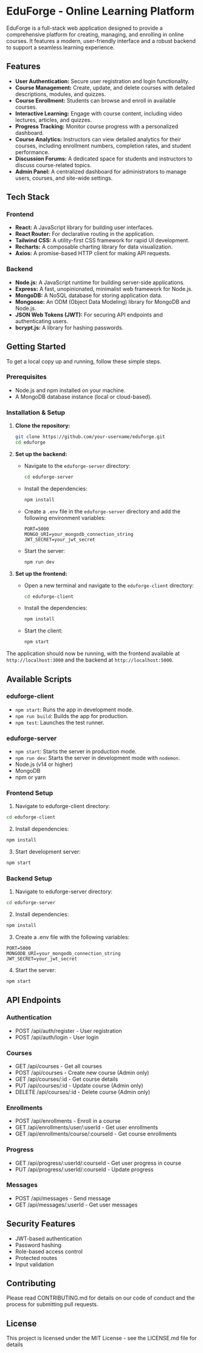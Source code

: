 # EduForge - Online Learning Platform

EduForge is a full-stack web application designed to provide a comprehensive platform for creating, managing, and enrolling in online courses. It features a modern, user-friendly interface and a robust backend to support a seamless learning experience.

## Features

- **User Authentication:** Secure user registration and login functionality.
- **Course Management:** Create, update, and delete courses with detailed descriptions, modules, and quizzes.
- **Course Enrollment:** Students can browse and enroll in available courses.
- **Interactive Learning:** Engage with course content, including video lectures, articles, and quizzes.
- **Progress Tracking:** Monitor course progress with a personalized dashboard.
- **Course Analytics:** Instructors can view detailed analytics for their courses, including enrollment numbers, completion rates, and student performance.
- **Discussion Forums:** A dedicated space for students and instructors to discuss course-related topics.
- **Admin Panel:** A centralized dashboard for administrators to manage users, courses, and site-wide settings.

## Tech Stack

### Frontend

- **React:** A JavaScript library for building user interfaces.
- **React Router:** For declarative routing in the application.
- **Tailwind CSS:** A utility-first CSS framework for rapid UI development.
- **Recharts:** A composable charting library for data visualization.
- **Axios:** A promise-based HTTP client for making API requests.

### Backend

- **Node.js:** A JavaScript runtime for building server-side applications.
- **Express:** A fast, unopinionated, minimalist web framework for Node.js.
- **MongoDB:** A NoSQL database for storing application data.
- **Mongoose:** An ODM (Object Data Modeling) library for MongoDB and Node.js.
- **JSON Web Tokens (JWT):** For securing API endpoints and authenticating users.
- **bcrypt.js:** A library for hashing passwords.

## Getting Started

To get a local copy up and running, follow these simple steps.

### Prerequisites

- Node.js and npm installed on your machine.
- A MongoDB database instance (local or cloud-based).

### Installation & Setup

1.  **Clone the repository:**
    ```sh
    git clone https://github.com/your-username/eduforge.git
    cd eduforge
    ```

2.  **Set up the backend:**
    - Navigate to the `eduforge-server` directory:
      ```sh
      cd eduforge-server
      ```
    - Install the dependencies:
      ```sh
      npm install
      ```
    - Create a `.env` file in the `eduforge-server` directory and add the following environment variables:
      ```
      PORT=5000
      MONGO_URI=your_mongodb_connection_string
      JWT_SECRET=your_jwt_secret
      ```
    - Start the server:
      ```sh
      npm run dev
      ```

3.  **Set up the frontend:**
    - Open a new terminal and navigate to the `eduforge-client` directory:
      ```sh
      cd eduforge-client
      ```
    - Install the dependencies:
      ```sh
      npm install
      ```
    - Start the client:
      ```sh
      npm start
      ```

The application should now be running, with the frontend available at `http://localhost:3000` and the backend at `http://localhost:5000`.

## Available Scripts

### eduforge-client

- `npm start`: Runs the app in development mode.
- `npm run build`: Builds the app for production.
- `npm test`: Launches the test runner.

### eduforge-server

- `npm start`: Starts the server in production mode.
- `npm run dev`: Starts the server in development mode with `nodemon`.
- Node.js (v14 or higher)
- MongoDB
- npm or yarn

### Frontend Setup
1. Navigate to eduforge-client directory:
```bash
cd eduforge-client
```

2. Install dependencies:
```bash
npm install
```

3. Start development server:
```bash
npm start
```

### Backend Setup
1. Navigate to eduforge-server directory:
```bash
cd eduforge-server
```

2. Install dependencies:
```bash
npm install
```

3. Create a .env file with the following variables:
```
PORT=5000
MONGODB_URI=your_mongodb_connection_string
JWT_SECRET=your_jwt_secret
```

4. Start the server:
```bash
npm start
```

## API Endpoints

### Authentication
- POST /api/auth/register - User registration
- POST /api/auth/login - User login

### Courses
- GET /api/courses - Get all courses
- POST /api/courses - Create new course (Admin only)
- GET /api/courses/:id - Get course details
- PUT /api/courses/:id - Update course (Admin only)
- DELETE /api/courses/:id - Delete course (Admin only)

### Enrollments
- POST /api/enrollments - Enroll in a course
- GET /api/enrollments/user/:userId - Get user enrollments
- GET /api/enrollments/course/:courseId - Get course enrollments

### Progress
- GET /api/progress/:userId/:courseId - Get user progress in course
- PUT /api/progress/:userId/:courseId - Update progress

### Messages
- POST /api/messages - Send message
- GET /api/messages/:userId - Get user messages

## Security Features
- JWT-based authentication
- Password hashing
- Role-based access control
- Protected routes
- Input validation

## Contributing
Please read CONTRIBUTING.md for details on our code of conduct and the process for submitting pull requests.

## License
This project is licensed under the MIT License - see the LICENSE.md file for details
